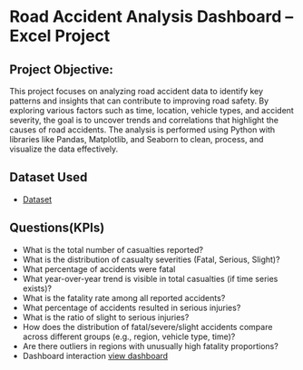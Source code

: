 # Road Accident Analysis Dashboard – Excel Project
## Project Objective:
This project focuses on analyzing road accident data to identify key patterns and insights that can contribute to improving road safety. By exploring various factors such as time, location, vehicle types, and accident severity, the goal is to uncover trends and correlations that highlight the causes of road accidents. The analysis is performed using Python with libraries like Pandas, Matplotlib, and Seaborn to clean, process, and visualize the data effectively.
## Dataset Used
- <a href="https://github.com/supri224/Data-Analysis-Dashboard/blob/main/Road%20accident%20analysis%20data.xlsb">Dataset</a>

## Questions(KPIs)
- What is the total number of casualties reported?
- What is the distribution of casualty severities (Fatal, Serious, Slight)?
- What percentage of accidents were fatal
- What year-over-year trend is visible in total casualties (if time series exists)?
- What is the fatality rate among all reported accidents?
- What percentage of accidents resulted in serious injuries?
- What is the ratio of slight to serious injuries?
- How does the distribution of fatal/severe/slight accidents compare across different groups (e.g., region, vehicle type, time)?
- Are there outliers in regions with unusually high fatality proportions?
- Dashboard interaction <a href="https://github.com/supri224/Data-Analysis-Dashboard/blob/main/Road%20Accident%20Analysis%20Dashboard.png"> view dashboard</a>
